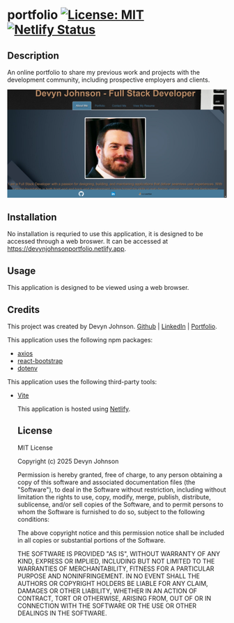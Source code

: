 # portfolio [![License: MIT](https://img.shields.io/badge/License-MIT-yellow.svg)](https://opensource.org/licenses/MIT) [![Netlify Status](https://api.netlify.com/api/v1/badges/344ea580-fe9c-4dd8-93e7-ff7e13ae6804/deploy-status)](https://app.netlify.com/sites/devynjohnsonportfolio/deploys)

## Description
An online portfolio to share my previous work and projects with the development community, including prospective employers and clients.

![Screenshot of Portfolio](/portfolio/public/assets/portfolioScreenshot.png)

## Installation
No installation is requried to use this application, it is designed to be accessed through a web broswer. It can be accessed at <a href="https://devynjohnsonportfolio.netlify.app">https://devynjohnsonportfolio.netlify.app</a>.

## Usage
This application is designed to be viewed using a web browser.

## Credits
<p>This project was created by Devyn Johnson. <a href="https://github.com/DevynJohnson">Github</a> | <a href="https://www.linkedin.com/in/devyn-johnson-a5259213b">LinkedIn</a> | <a href="https://devynjohnson.github.io/online-portfolio/">Portfolio</a>.</p>
<p>This application uses the following npm packages:</p>

<ul>
<li><a href="https://www.npmjs.com/package/axios">axios</a></li>
<li><a href="https://www.npmjs.com/package/react-bootstrap">react-bootstrap</a></li>
<li><a href="https://www.npmjs.com/package/dotenv">dotenv</a></li>
</ul>

<p>This application uses the following third-party tools:</p>
<ul>
<li><a href="https://vite.dev/">Vite</a></li>

<p>This application is hosted using <a href="https://app.netlify.com/">Netlify</a>.

## License
MIT License

Copyright (c) 2025 Devyn Johnson

Permission is hereby granted, free of charge, to any person obtaining a copy
of this software and associated documentation files (the "Software"), to deal
in the Software without restriction, including without limitation the rights
to use, copy, modify, merge, publish, distribute, sublicense, and/or sell
copies of the Software, and to permit persons to whom the Software is
furnished to do so, subject to the following conditions:

The above copyright notice and this permission notice shall be included in all
copies or substantial portions of the Software.

THE SOFTWARE IS PROVIDED "AS IS", WITHOUT WARRANTY OF ANY KIND, EXPRESS OR
IMPLIED, INCLUDING BUT NOT LIMITED TO THE WARRANTIES OF MERCHANTABILITY,
FITNESS FOR A PARTICULAR PURPOSE AND NONINFRINGEMENT. IN NO EVENT SHALL THE
AUTHORS OR COPYRIGHT HOLDERS BE LIABLE FOR ANY CLAIM, DAMAGES OR OTHER
LIABILITY, WHETHER IN AN ACTION OF CONTRACT, TORT OR OTHERWISE, ARISING FROM,
OUT OF OR IN CONNECTION WITH THE SOFTWARE OR THE USE OR OTHER DEALINGS IN THE
SOFTWARE.

